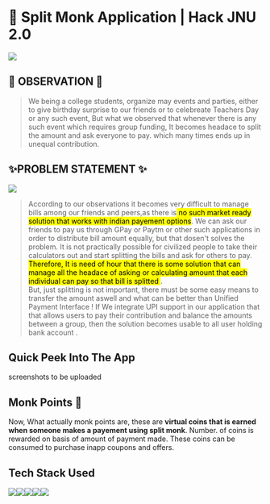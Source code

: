 # 🚀 Split Monk Application | Hack JNU 2.0
![](https://media0.giphy.com/media/flbcUFdLSHwZC03p11/giphy.gif?cid=ecf05e473n1rpg8u098c485j8fopib9bql7m5qbv13er8nw9&rid=giphy.gif&ct=g)
## 🤔 OBSERVATION 🤔

> We being a college students, organize may events and parties,
> either to give birthday surprise to our friends 	or to celebreate
> Teachers Day or any such event,  	But what we observed that whenever there is any such event 	which requires group funding, It becomes headace to 	split the amount and ask everyone to pay. which many times ends up in unequal contribution.

## ✨PROBLEM STATEMENT ✨
![](https://media4.giphy.com/media/fVWBaQeBznugTEavKp/giphy.gif?cid=ecf05e47qjo569426wcea61t9v8zbl2lllveqskvi5pk6500&rid=giphy.gif&ct=g)

> According to our observations it becomes very difficult to  	manage
> bills among our friends  and peers,as there is<mark> no such market ready
> solution that  	works with indian payement options</mark>. We can ask 	our
> friends to pay us through GPay or Paytm or other  	such applications
> in order to distribute bill amount 	equally, but that dosen't solves
> the problem. It is not 	practically possible for civilized people to
> take their  	calculators out and start splitting the bills and ask for
> 	others to pay. <mark> Therefore, It is need of hour that there is some
> solution  	that can manage all the headace of asking or calculating
> 	amount that each individual can pay so that bill is  splitted </mark>. 	
> 	But, just splitting is not important, there must be some 	easy means
> to transfer the amount aswell and what can 	be better than Unified
> Payment Interface !  	 	If We integrate UPI support in our application
> that 	that allows users to pay their contribution and balance 	the
> amounts between a group, then the solution becomes  	usable to all
> user holding bank account .
## Quick Peek Into The App
screenshots to be uploaded

##  Monk Points 🧘
Now, What actually monk points are, these are **virtual coins that is earned when someone makes a payement using split monk**. Number. of coins is rewarded on basis of amount of payment made. These coins can be consumed to purchase inapp coupons and offers.

##  Tech Stack Used

<img src="https://img.icons8.com/color/96/000000/android-os.png"/><img src="https://img.icons8.com/color/96/000000/firebase.png"/><img src="https://img.icons8.com/color/96/000000/java-coffee-cup-logo--v1.png"/><img src="https://img.icons8.com/officel/90/000000/xml-file.png"/><img src="https://img.icons8.com/color/96/000000/adobe-xd--v2.png"/>
